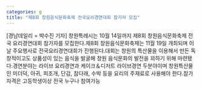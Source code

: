 ```yaml
---
categories: g
title: "제8회 창원음식문화축제 전국요리경연대회 참가자 모집"
---
```

[경남데일리 = 박수진 기자] 창원특례시는 10월 14일까지 제8회 창원음식문화축제 전국 요리경연대회 참가자를 모집한다.제8회 창원음식문화축제는 11월 19일 개최되며 이날 주요행사로 전국요리경연대회가 진행된다.대회는 창원의 특산물을 이용해서 만든 독창적이고도 상품성이 있는 음식을 발굴해 창원 음식문화의 발전을 꾀하기 위해 마련됐다.경연분야는 라이브 요리경연과 케이크＆디저트 라이브경연 두분야이며 창원특산물인 미더덕, 아귀, 피조개, 단감, 참다래, 수박 등을 요리의 주재료로 사용해야 한다.참가자격은 고등학생이상 전국 누구나 참여가능
